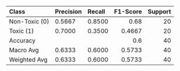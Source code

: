 | Class         | Precision   | Recall   |   F1-Score |   Support |
|:--------------|:------------|:---------|-----------:|----------:|
| Non-Toxic (0) | 0.5667      | 0.8500   |     0.68   |        20 |
| Toxic (1)     | 0.7000      | 0.3500   |     0.4667 |        20 |
| Accuracy      |             |          |     0.6    |        40 |
| Macro Avg     | 0.6333      | 0.6000   |     0.5733 |        40 |
| Weighted Avg  | 0.6333      | 0.6000   |     0.5733 |        40 |